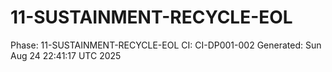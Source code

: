 # 11-SUSTAINMENT-RECYCLE-EOL
Phase: 11-SUSTAINMENT-RECYCLE-EOL
CI: CI-DP001-002
Generated: Sun Aug 24 22:41:17 UTC 2025
